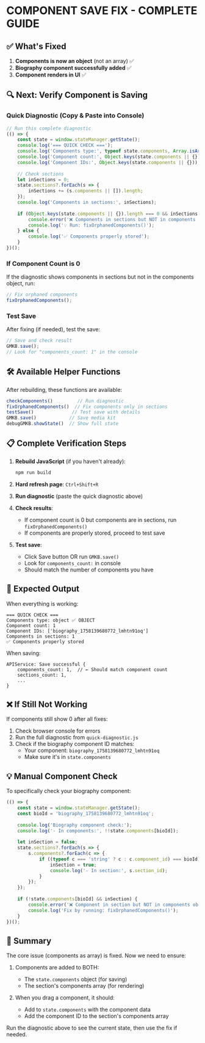 # COMPONENT SAVE FIX - COMPLETE GUIDE

## ✅ What's Fixed

1. **Components is now an object** (not an array) ✅
2. **Biography component successfully added** ✅
3. **Component renders in UI** ✅

## 🔍 Next: Verify Component is Saving

### Quick Diagnostic (Copy & Paste into Console)

```javascript
// Run this complete diagnostic
(() => {
    const state = window.stateManager.getState();
    console.log('=== QUICK CHECK ===');
    console.log('Components type:', typeof state.components, Array.isArray(state.components) ? '❌ ARRAY' : '✅ OBJECT');
    console.log('Component count:', Object.keys(state.components || {}).length);
    console.log('Component IDs:', Object.keys(state.components || {}));
    
    // Check sections
    let inSections = 0;
    state.sections?.forEach(s => {
        inSections += (s.components || []).length;
    });
    console.log('Components in sections:', inSections);
    
    if (Object.keys(state.components || {}).length === 0 && inSections > 0) {
        console.error('❌ Components in sections but NOT in components object!');
        console.log('💡 Run: fixOrphanedComponents()');
    } else {
        console.log('✅ Components properly stored');
    }
})();
```

### If Component Count is 0

If the diagnostic shows components in sections but not in the components object, run:

```javascript
// Fix orphaned components
fixOrphanedComponents();
```

### Test Save

After fixing (if needed), test the save:

```javascript
// Save and check result
GMKB.save();
// Look for "components_count: 1" in the console
```

## 🛠️ Available Helper Functions

After rebuilding, these functions are available:

```javascript
checkComponents()         // Run diagnostic
fixOrphanedComponents()  // Fix components only in sections  
testSave()              // Test save with details
GMKB.save()            // Save media kit
debugGMKB.showState()  // Show full state
```

## 📋 Complete Verification Steps

1. **Rebuild JavaScript** (if you haven't already):
   ```bash
   npm run build
   ```

2. **Hard refresh page**: `Ctrl+Shift+R`

3. **Run diagnostic** (paste the quick diagnostic above)

4. **Check results**:
   - If component count is 0 but components are in sections, run `fixOrphanedComponents()`
   - If components are properly stored, proceed to test save

5. **Test save**:
   - Click Save button OR run `GMKB.save()`
   - Look for `components_count:` in console
   - Should match the number of components you have

## 🎯 Expected Output

When everything is working:

```
=== QUICK CHECK ===
Components type: object ✅ OBJECT
Component count: 1
Component IDs: ['biography_1758139680772_lmhtn91oq']
Components in sections: 1
✅ Components properly stored
```

When saving:
```
APIService: Save successful {
    components_count: 1,  // ← Should match component count
    sections_count: 1,
    ...
}
```

## ❌ If Still Not Working

If components still show 0 after all fixes:

1. Check browser console for errors
2. Run the full diagnostic from `quick-diagnostic.js`
3. Check if the biography component ID matches:
   - Your component: `biography_1758139680772_lmhtn91oq`
   - Make sure it's in `state.components`

## 💡 Manual Component Check

To specifically check your biography component:

```javascript
(() => {
    const state = window.stateManager.getState();
    const bioId = 'biography_1758139680772_lmhtn91oq';
    
    console.log('Biography component check:');
    console.log('- In components:', !!state.components[bioId]);
    
    let inSection = false;
    state.sections?.forEach(s => {
        s.components?.forEach(c => {
            if ((typeof c === 'string' ? c : c.component_id) === bioId) {
                inSection = true;
                console.log('- In section:', s.section_id);
            }
        });
    });
    
    if (!state.components[bioId] && inSection) {
        console.error('❌ Component in section but NOT in components object!');
        console.log('Fix by running: fixOrphanedComponents()');
    }
})();
```

## 📝 Summary

The core issue (components as array) is fixed. Now we need to ensure:

1. Components are added to BOTH:
   - The `state.components` object (for saving)
   - The section's components array (for rendering)

2. When you drag a component, it should:
   - Add to `state.components` with the component data
   - Add the component ID to the section's components array

Run the diagnostic above to see the current state, then use the fix if needed.
